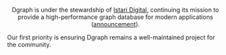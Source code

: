 
<p align="center">Dgraph is under the stewardship of <a href="https://www.istaridigital.com/">Istari Digital</a>, continuing its mission to provide a high-performance graph database for modern applications (<a href="https://www.prnewswire.com/news-releases/istari-digital-acquires-dgraph-to-strengthen-data-foundation-for-ai-and-engineering-302593246.html">announcement</a>).</p>
  
<p> Our first priority is ensuring Dgraph remains a well-maintained project for the community. </p>


<!--div align="center">
  
  [![chat](https://img.shields.io/discord/1267579648657850441)](https://discord.gg/NJQ4bJpffF)

</div-->
